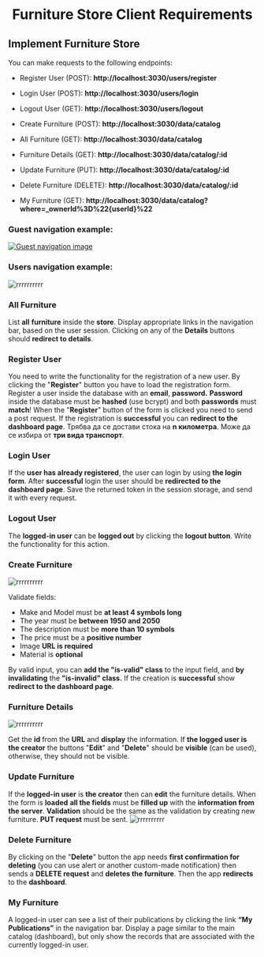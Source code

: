 <h1  align="center">Furniture Store Client Requirements</h1>
   

## Implement Furniture Store

You can make requests to the following endpoints:

 -  Register User (POST): **http://localhost:3030/users/register**
 - Login User (POST): **http://localhost:3030/users/login**
 - Logout User (GET): **http://localhost:3030/users/logout**
&nbsp;

 - Create Furniture (POST): **http://localhost:3030/data/catalog**
 - All Furniture (GET): **http://localhost:3030/data/catalog**
 - Furniture Details (GET): **http://localhost:3030/data/catalog/:id**
 - Update Furniture (PUT): **http://localhost:3030/data/catalog/:id**
 - Delete Furniture (DELETE):  **http://localhost:3030/data/catalog/:id**
 - My Furniture (GET): **http://localhost:3030/data/catalog?where=_ownerId%3D%22{userId}%22**
&nbsp;

### **Guest** navigation example:
[![Guest navigation image](hmd)](https://github.com/boyan-boyanov/FullStackProject/blob/main/navGuest.jpg)

### **Users** navigation example:
![rrrrrrrrrr](some2)
&nbsp;

### All Furniture
List **all** **furniture** inside the **store**. Display appropriate links in the navigation bar, based on the user session.
Clicking on any of the **Details** buttons should **redirect to details**.

### Register User

You need to write the functionality for the registration of a new user. By clicking the "**Register**" button you have to load the registration form. Register a user inside the database with an **email**, **password.**  **Password** inside the database must be **hashed** (use bcrypt) and both **passwords** must **match**!
When the "**Register**" button of the form is clicked you need to send a post request.
If the registration is **successful** you can **redirect to the dashboard page**.
Трябва да се достави стока на **n километра**.  Може да се избира от  **три вида транспорт**.

### Login User

If the **user has already registered**, the user can login by using **the login form**. After **successful** login the user should be **redirected to the dashboard page**. Save the returned token in the session storage, and send it with every request.

### Logout User

The **logged-in user** can be **logged out** by clicking the **logout button**. Write the functionality for this action.

### Create Furniture
![rrrrrrrrrr](some)

Validate fields:

 - Make and Model must be **at least 4 symbols long**
 - The year must be **between 1950 and 2050**
 - The description must be **more than 10 symbols**
 - The price must be a **positive number**
 - Image **URL is required**
 - Material is **optional**

By valid input, you can **add the "is-valid" class** to the input field, and **by invalidating** the **"is-invalid" class.**
If the creation is **successful** show **redirect to the dashboard page**.

### Furniture Details
![rrrrrrrrrr](some)

Get the **id** from the **URL**  and **display** the information. If **the logged user is the creator** the buttons "**Edit**" and "**Delete**" should be **visible** (can be used), otherwise, they should not be visible.

### Update Furniture

If the **logged-in user** is **the creator** then can **edit** the furniture details. When the form is **loaded** **all the fields** must be **filled up** with the **information from the server**. **Validation** should be the same as the validation by creating new furniture. **PUT request** must be sent.
![rrrrrrrrrr](some)

### Delete Furniture

By clicking on the "**Delete**" button the app needs **first confirmation for deleting** (you can use alert or another custom-made notification)  then sends a **DELETE request** and **deletes the furniture**. Then the app **redirects** to the **dashboard**.

### My Furniture

A logged-in user can see a list of their publications by clicking the link **“My Publications”** in the navigation bar. Display a page similar to the main catalog (dashboard), but only show the records that are associated with the currently logged-in user.
